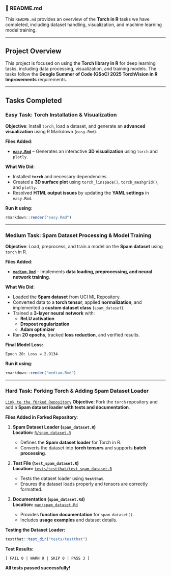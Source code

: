 ### **📄 README.md**  

This `README.md` provides an overview of the **Torch in R** tasks we have completed, including dataset handling, visualization, and machine learning model training.  

---

## **Project Overview**  
This project is focused on using the **Torch library in R** for deep learning tasks, including data processing, visualization, and training models. The tasks follow the **Google Summer of Code (GSoC) 2025 TorchVision in R Improvements** requirements.

---

## **Tasks Completed**  

### **Easy Task: Torch Installation & Visualization**
**Objective**: Install `torch`, load a dataset, and generate an **advanced visualization** using R Markdown (`easy.Rmd`).  

**Files Added**:  
- **[`easy.Rmd`](./easy.Rmd)** – Generates an interactive **3D visualization** using `torch` and `plotly`.  

**What We Did**:  
- Installed **`torch`** and necessary dependencies.  
- Created a **3D surface plot** using `torch_linspace()`, `torch_meshgrid()`, and `plotly`.  
- Resolved **HTML output issues** by updating the **YAML settings** in `easy.Rmd`.  

**Run it using**:  
```r
rmarkdown::render("easy.Rmd")
```

---

### **Medium Task: Spam Dataset Processing & Model Training**
**Objective**: Load, preprocess, and train a model on the **Spam dataset** using `torch` in R.  

**Files Added**:  
- **[`medium.Rmd`](./medium.Rmd)** – Implements **data loading, preprocessing, and neural network training**.  

**What We Did**:  
- Loaded the **Spam dataset** from UCI ML Repository.  
- Converted data to a **torch tensor**, applied **normalization**, and implemented a **custom dataset class** (`spam_dataset`).  
- Trained a **3-layer neural network** with:
  - **ReLU activation**  
  - **Dropout regularization**  
  - **Adam optimizer**  
- Ran **20 epochs**, tracked **loss reduction**, and verified results.

**Final Model Loss:**  
```
Epoch 20: Loss = 2.9134
```

**Run it using**:  
```r
rmarkdown::render("medium.Rmd")
```

---

### **Hard Task: Forking Torch & Adding Spam Dataset Loader**
[`Link to the fOrked Repository`](https://github.com/koshtiakanksha/torch/)
**Objective**: Fork the `torch` repository and add a **Spam dataset loader with tests and documentation**.  

**Files Added in Forked Repository**:
1. **Spam Dataset Loader (`spam_dataset.R`)**  
   **Location:** [`R/spam_dataset.R`](https://github.com/koshtiakanksha/torch/blob/main/R/spam_dataset.R)  
   - Defines the **Spam dataset loader** for Torch in R.  
   - Converts the dataset into **torch tensors** and supports **batch processing**.  

2. **Test File (`test_spam_dataset.R`)**  
   **Location:** [`tests/testthat/test_spam_dataset.R`](https://github.com/koshtiakanksha/torch/blob/main/tests/testthat/test_spam_dataset.R)  
   - Tests the dataset loader using **`testthat`**.  
   - Ensures the dataset loads properly and tensors are correctly formatted.  

3. **Documentation (`spam_dataset.Rd`)**  
   **Location:** [`man/spam_dataset.Rd`](https://github.com/koshtiakanksha/torch/blob/main/man/spam_dataset.Rd)  
   - Provides **function documentation** for `spam_dataset()`.  
   - Includes **usage examples** and dataset details.  

**Testing the Dataset Loader:**  
```r
testthat::test_dir("tests/testthat")
```
**Test Results:**
```
[ FAIL 0 | WARN 0 | SKIP 0 | PASS 3 ]
```
**All tests passed successfully!**  

